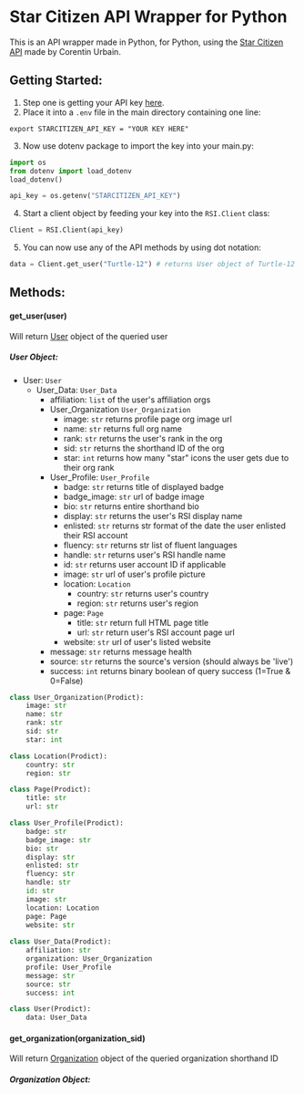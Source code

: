 # Star Citizen API Wrapper for Python
This is an API wrapper made in Python, for Python, using the [Star Citizen API](https://starcitizen-api.com/) made by Corentin Urbain.


## Getting Started:
1. Step one is getting your API key [here](https://starcitizen-api.com/startup.php#getting-started).
2. Place it into a `.env` file in the main directory containing one line: 

```.env
export STARCITIZEN_API_KEY = "YOUR KEY HERE"
```

3. Now use dotenv package to import the key into your main.py: 

```python
import os
from dotenv import load_dotenv
load_dotenv()

api_key = os.getenv("STARCITIZEN_API_KEY")
```

4. Start a client object by feeding your key into the `RSI.Client` class:

```python
Client = RSI.Client(api_key)
```

5. You can now use any of the API methods by using dot notation:

```python
data = Client.get_user("Turtle-12") # returns User object of Turtle-12 user page
```

## Methods:
#### get_user(user)
Will return [User]() object of the queried user 

##### User Object:
- User: `User`
    - User_Data: `User_Data`
        - affiliation: `list` of the user's affiliation orgs
        - User_Organization `User_Organization`
            - image: `str` returns profile page org image url
            - name: `str` returns full org name
            - rank: `str` returns the user's rank in the org
            - sid: `str` returns the shorthand ID of the org
            - star: `int` returns how many "star" icons the user gets due to their org rank
        - User_Profile: `User_Profile`
            - badge: `str` returns title of displayed badge
            - badge_image: `str` url of badge image
            - bio: `str` returns entire shorthand bio
            - display: `str` returns the user's RSI display name
            - enlisted: `str` returns str format of the date the user enlisted their RSI account
            - fluency: `str` returns str list of fluent languages
            - handle: `str` returns user's RSI handle name
            - id: `str` returns user account ID if applicable
            - image: `str` url of user's profile picture
            - location: `Location`
                - country: `str` returns user's country
                - region: `str` returns user's region
            - page: `Page`
                - title: `str` return full HTML page title
                - url: `str` return user's RSI account page url
            - website: `str` url of user's listed website
        - message: `str` returns message health
        - source: `str` returns the source's version (should always be 'live')
        - success: `int` returns binary boolean of query success (1=True & 0=False)


```python
class User_Organization(Prodict):
    image: str
    name: str
    rank: str
    sid: str
    star: int

class Location(Prodict):
    country: str
    region: str

class Page(Prodict):
    title: str
    url: str

class User_Profile(Prodict):
    badge: str
    badge_image: str
    bio: str
    display: str
    enlisted: str
    fluency: str
    handle: str
    id: str
    image: str
    location: Location
    page: Page
    website: str
    
class User_Data(Prodict):
    affiliation: str
    organization: User_Organization
    profile: User_Profile
    message: str
    source: str
    success: int

class User(Prodict):
    data: User_Data
```

#### get_organization(organization_sid)
Will return [Organization]() object of the queried organization shorthand ID

##### Organization Object:
